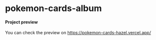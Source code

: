 # pokemon-cards-album

#### Project preview

You can check the preview on https://pokemon-cards-hazel.vercel.app/
